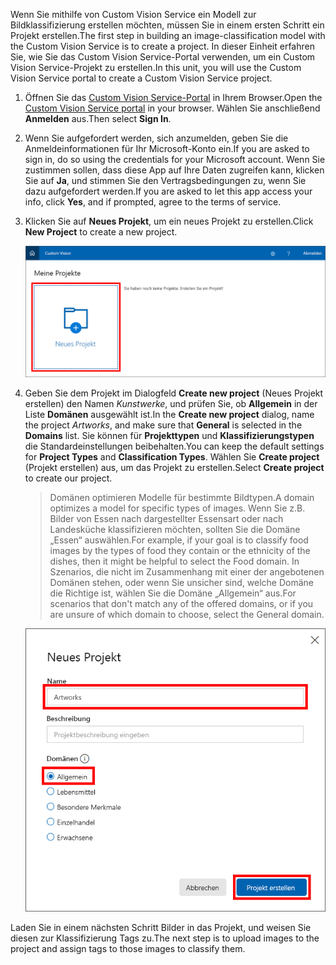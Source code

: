 <span data-ttu-id="6a866-101">Wenn Sie mithilfe von Custom Vision Service ein Modell zur Bildklassifizierung erstellen möchten, müssen Sie in einem ersten Schritt ein Projekt erstellen.</span><span class="sxs-lookup"><span data-stu-id="6a866-101">The first step in building an image-classification model with the Custom Vision Service is to create a project.</span></span> <span data-ttu-id="6a866-102">In dieser Einheit erfahren Sie, wie Sie das Custom Vision Service-Portal verwenden, um ein Custom Vision Service-Projekt zu erstellen.</span><span class="sxs-lookup"><span data-stu-id="6a866-102">In this unit, you will use the Custom Vision Service portal to create a Custom Vision Service project.</span></span>

1. <span data-ttu-id="6a866-103">Öffnen Sie das [Custom Vision Service-Portal](https://www.customvision.ai/?azure-portal=true) in Ihrem Browser.</span><span class="sxs-lookup"><span data-stu-id="6a866-103">Open the [Custom Vision Service portal](https://www.customvision.ai/?azure-portal=true) in your browser.</span></span> <span data-ttu-id="6a866-104">Wählen Sie anschließend **Anmelden** aus.</span><span class="sxs-lookup"><span data-stu-id="6a866-104">Then select **Sign In**.</span></span>

1. <span data-ttu-id="6a866-105">Wenn Sie aufgefordert werden, sich anzumelden, geben Sie die Anmeldeinformationen für Ihr Microsoft-Konto ein.</span><span class="sxs-lookup"><span data-stu-id="6a866-105">If you are asked to sign in, do so using the credentials for your Microsoft account.</span></span> <span data-ttu-id="6a866-106">Wenn Sie zustimmen sollen, dass diese App auf Ihre Daten zugreifen kann, klicken Sie auf **Ja**, und stimmen Sie den Vertragsbedingungen zu, wenn Sie dazu aufgefordert werden.</span><span class="sxs-lookup"><span data-stu-id="6a866-106">If you are asked to let this app access your info, click **Yes**, and if prompted, agree to the terms of service.</span></span>

1. <span data-ttu-id="6a866-107">Klicken Sie auf **Neues Projekt**, um ein neues Projekt zu erstellen.</span><span class="sxs-lookup"><span data-stu-id="6a866-107">Click **New Project** to create a new project.</span></span>

    ![Erstellen eines Custom Vision Service-Projekts](../media/1-portal-click-new-project.png)

1. <span data-ttu-id="6a866-109">Geben Sie dem Projekt im Dialogfeld **Create new project** (Neues Projekt erstellen) den Namen *Kunstwerke*, und prüfen Sie, ob **Allgemein** in der Liste **Domänen** ausgewählt ist.</span><span class="sxs-lookup"><span data-stu-id="6a866-109">In the **Create new project** dialog, name the project *Artworks*, and make sure that **General** is selected in the **Domains** list.</span></span> <span data-ttu-id="6a866-110">Sie können für **Projekttypen** und **Klassifizierungstypen** die Standardeinstellungen beibehalten.</span><span class="sxs-lookup"><span data-stu-id="6a866-110">You can keep the default settings for **Project Types** and **Classification Types**.</span></span> <span data-ttu-id="6a866-111">Wählen Sie **Create project** (Projekt erstellen) aus, um das Projekt zu erstellen.</span><span class="sxs-lookup"><span data-stu-id="6a866-111">Select **Create project** to create our project.</span></span>

    > <span data-ttu-id="6a866-112">Domänen optimieren Modelle für bestimmte Bildtypen.</span><span class="sxs-lookup"><span data-stu-id="6a866-112">A domain optimizes a model for specific types of images.</span></span> <span data-ttu-id="6a866-113">Wenn Sie z.B. Bilder von Essen nach dargestellter Essensart oder nach Landesküche klassifizieren möchten, sollten Sie die Domäne „Essen“ auswählen.</span><span class="sxs-lookup"><span data-stu-id="6a866-113">For example, if your goal is to classify food images by the types of food they contain or the ethnicity of the dishes, then it might be helpful to select the Food domain.</span></span> <span data-ttu-id="6a866-114">In Szenarios, die nicht im Zusammenhang mit einer der angebotenen Domänen stehen, oder wenn Sie unsicher sind, welche Domäne die Richtige ist, wählen Sie die Domäne „Allgemein“ aus.</span><span class="sxs-lookup"><span data-stu-id="6a866-114">For scenarios that don't match any of the offered domains, or if you are unsure of which domain to choose, select the General domain.</span></span>

   ![Erstellen eines Custom Vision Service-Projekts](../media/1-portal-create-project.png)

<span data-ttu-id="6a866-116">Laden Sie in einem nächsten Schritt Bilder in das Projekt, und weisen Sie diesen zur Klassifizierung Tags zu.</span><span class="sxs-lookup"><span data-stu-id="6a866-116">The next step is to upload images to the project and assign tags to those images to classify them.</span></span>